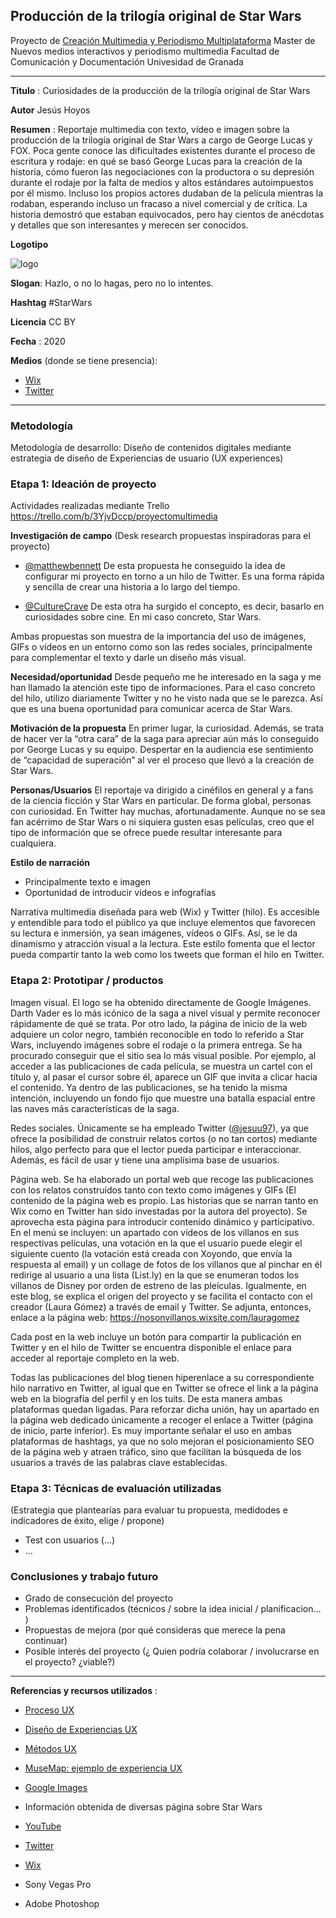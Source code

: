 ## Producción de la trilogía original de Star Wars 

Proyecto de [Creación Multimedia y Periodismo Multiplataforma](https://github.com/mgea/PeriodismoMultimedia)
Master de Nuevos medios interactivos y periodismo multimedia
Facultad de Comunicación y Documentación
Univesidad de Granada  

----

**Titulo** : Curiosidades de la producción de la trilogía original de Star Wars 

**Autor** Jesús Hoyos

**Resumen** : Reportaje multimedia con texto, vídeo e imagen sobre la producción de la trilogía original de Star Wars a cargo de George Lucas y FOX. Poca gente conoce las dificultades existentes durante el proceso de escritura y rodaje: en qué se basó George Lucas para la creación de la historia, cómo fueron las negociaciones con la productora o su depresión durante el rodaje por la falta de medios y altos estándares autoimpuestos por él mismo. Incluso los propios actores dudaban de la película mientras la rodaban, esperando incluso un fracaso a nivel comercial y de crítica. La historia demostró que estaban equivocados, pero hay cientos de anécdotas y detalles que son interesantes y merecen ser conocidos.

**Logotipo**

![logo](https://i.imgur.com/CBGoP17.png)

**Slogan**: Hazlo, o no lo hagas, pero no lo intentes.

**Hashtag** #StarWars

**Licencia** CC BY

**Fecha** : 2020

**Medios** (donde se tiene presencia): 


* [Wix](https://jesuu97rm.wixsite.com/curiosidadesstarwars) 
* [Twitter](https://twitter.com/Jesuu97/status/1250484898361683970)



--- 

### Metodología

Metodología de desarrollo: Diseño de contenidos digitales mediante estrategia de diseño de Experiencias de usuario (UX experiences) 

### Etapa 1: Ideación de proyecto 

Actividades realizadas mediante Trello https://trello.com/b/3YjvDccp/proyectomultimedia

**Investigación de campo**   (Desk research propuestas inspiradoras para el proyecto) 

* [@matthewbennett](https://twitter.com/matthewbennett) De esta propuesta he conseguido la idea de configurar mi proyecto en torno a un hilo de Twitter. Es una forma rápida y sencilla de crear una historia a lo largo del tiempo.

* [@CultureCrave](https://twitter.com/CultureCrave) De esta otra ha surgido el concepto, es decir, basarlo en curiosidades sobre cine. En mi caso concreto, Star Wars. 

Ambas propuestas son muestra de la importancia del uso de imágenes, GIFs o vídeos en un entorno como son las redes sociales, principalmente para complementar el texto y darle un diseño más visual.

**Necesidad/oportunidad** Desde pequeño me he interesado en la saga y me han llamado la atención este tipo de informaciones. Para el caso concreto del hilo, utilizo diariamente Twitter y no he visto nada que se le parezca. Así que es una buena oportunidad para comunicar acerca de Star Wars.

**Motivación de la propuesta** En primer lugar, la curiosidad. Además, se trata de hacer ver la “otra cara” de la saga para apreciar aún más lo conseguido por George Lucas y su equipo. Despertar en la audiencia ese sentimiento de “capacidad de superación” al ver el proceso que llevó a la creación de Star Wars. 

**Personas/Usuarios**  El reportaje va dirigido a cinéfilos en general y a fans de la ciencia ficción y Star Wars en particular. De forma global, personas con curiosidad. En Twitter hay muchas, afortunadamente. Aunque no se sea fan acérrimo de Star Wars o ni siquiera gusten esas películas, creo que el tipo de información que se ofrece puede resultar interesante para cualquiera.

**Estilo de narración**  

* Principalmente texto e imagen
* Oportunidad de introducir vídeos e infografías

Narrativa multimedia diseñada para web (Wix) y Twitter (hilo). Es accesible y entendible para todo el público ya que incluye elementos que favorecen su lectura e inmersión, ya sean imágenes, vídeos o GIFs. Así, se le da dinamismo y atracción visual a la lectura. Este estilo fomenta que el lector pueda compartir tanto la web como los tweets que forman el hilo en Twitter.


### Etapa 2: Prototipar / productos 

Imagen visual. El logo se ha obtenido directamente de Google Imágenes. Darth Vader es lo más icónico de la saga a nivel visual y permite reconocer rápidamente de qué se trata. Por otro lado, la página de inicio de la web adquiere un color negro, también reconocible en todo lo referido a Star Wars, incluyendo imágenes sobre el rodaje o la primera entrega. Se ha procurado conseguir que el sitio sea lo más visual posible. Por ejemplo, al acceder a las publicaciones de cada película, se muestra un cartel con el título y, al pasar el cursor sobre él, aparece un GIF que invita a clicar hacia el contenido. Ya dentro de las publicaciones, se ha tenido la misma intención, incluyendo un fondo fijo que muestre una batalla espacial entre las naves más características de la saga. 

Redes sociales. Únicamente se ha empleado Twitter ([@jesuu97](https://twitter.com/Jesuu97/status/1250484898361683970)), ya que ofrece la posibilidad de construir relatos cortos (o no tan cortos) mediante hilos, algo perfecto para que el lector pueda participar e interaccionar. Además, es fácil de usar y tiene una amplísima base de usuarios.

Página web. Se ha elaborado un portal web que recoge las publicaciones con los relatos construídos tanto con texto como imágenes y GIFs (El contenido de la página web es propio. Las historias que se narran tanto en Wix como en Twitter han sido investadas por la autora del proyecto). Se aprovecha esta página para introducir contenido dinámico y participativo. En el menú se incluyen: un apartado con vídeos de los villanos en sus respectivas películas, una votación en la que el usuario puede elegir el siguiente cuento (la votación está creada con Xoyondo, que envía la respuesta al email) y un collage de fotos de los villanos que al pinchar en él redirige al usuario a una lista (List.ly) en la que se enumeran todos los villanos de Disney por orden de estreno de las pleículas. Igualmente, en este blog, se explica el origen del proyecto y se facilita el contacto con el creador (Laura Gómez) a través de email y Twitter. Se adjunta, entonces, enlace a la página web: https://nosonvillanos.wixsite.com/lauragomez  


Cada post en la web incluye un botón para compartir la publicación en Twitter y en el hilo de Twitter se encuentra disponible el enlace para acceder al reportaje completo en la web.


Todas las publicaciones del blog tienen hiperenlace a su correspondiente hilo narrativo en Twitter, al igual que en Twitter se ofrece el link a la página web en la biografía del perfil y en los tuits. De esta manera ambas plataformas quedan ligadas. Para reforzar dicha unión, hay un apartado en la página web dedicado únicamente a recoger el enlace a Twitter (página de inicio, parte inferior). Es muy importante señalar el uso en ambas plataformas de hashtags, ya que no solo mejoran el posicionamiento SEO de la página web y atraen tráfico, sino que facilitan la búsqueda de los usuarios a través de las palabras clave establecidas.

### Etapa 3: Técnicas de evaluación utilizadas

(Estrategia que plantearías para evaluar tu propuesta, medidodes e indicadores de éxito, elige / propone) 

* Test con usuarios (...) 
* ... 





### Conclusiones y trabajo futuro


* Grado de consecución del proyecto 
* Problemas identificados  (técnicos / sobre la idea inicial / planificacion… ) 
* Propuestas de mejora (por qué consideras que merece la pena continuar)
* Posible interés del proyecto (¿ Quien podría  colaborar / involucrarse en el proyecto? ¿viable?)

----

**Referencias y recursos utilizados** :

* [Proceso UX](https://uxmastery.com/resources/process/)
* [Diseño de Experiencias UX](http://www.nosolousabilidad.com/articulos/uxd.htm) 
* [Métodos UX](https://mgea.github.io/UX-DIU-Checklist/index.html) 
* [MuseMap: ejemplo de experiencia UX](https://blog.prototypr.io/musemap-street-art-app-ux-case-study-9bec6a99823b) 

* [Google Images](https://www.google.es/imghp?hl=es)
* Información obtenida de diversas página sobre Star Wars
* [YouTube](https://www.youtube.com/)
* [Twitter](https://twitter.com/)
* [Wix](https://es.wix.com/)
* Sony Vegas Pro
* Adobe Photoshop
 
